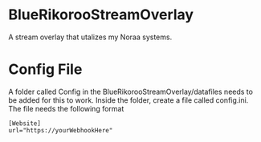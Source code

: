 # BlueRikorooStreamOverlay
A stream overlay that utalizes my Noraa systems.

# Config File
A folder called Config in the BlueRikorooStreamOverlay/datafiles needs to be added for this to work.
Inside the folder, create a file called config.ini.
The file needs the following format
```
[Website]
url="https://yourWebhookHere"
```

